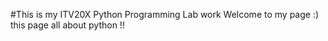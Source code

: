 #This is my ITV20X Python Programming Lab work
Welcome to my page :)
this page all about python !!

